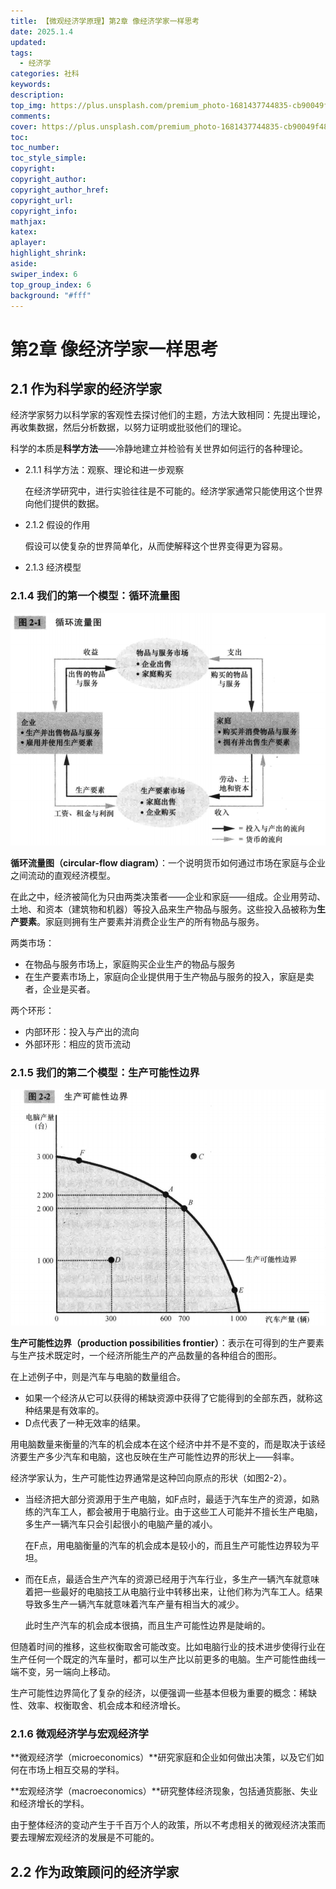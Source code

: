```yaml
---
title: 【微观经济学原理】第2章 像经济学家一样思考
date: 2025.1.4
updated:
tags:
  - 经济学
categories: 社科
keywords:
description:
top_img: https://plus.unsplash.com/premium_photo-1681437744835-cb90049f4898?q=80&w=2670&auto=format&fit=crop&ixlib=rb-4.0.3&ixid=M3wxMjA3fDB8MHxwaG90by1wYWdlfHx8fGVufDB8fHx8fA%3D%3D
comments:
cover: https://plus.unsplash.com/premium_photo-1681437744835-cb90049f4898?q=80&w=2670&auto=format&fit=crop&ixlib=rb-4.0.3&ixid=M3wxMjA3fDB8MHxwaG90by1wYWdlfHx8fGVufDB8fHx8fA%3D%3D
toc:
toc_number:
toc_style_simple:
copyright:
copyright_author:
copyright_author_href:
copyright_url:
copyright_info:
mathjax:
katex:
aplayer:
highlight_shrink:
aside:
swiper_index: 6
top_group_index: 6
background: "#fff"
---
```


# 第2章 像经济学家一样思考

## 2.1 作为科学家的经济学家

经济学家努力以科学家的客观性去探讨他们的主题，方法大致相同：先提出理论，再收集数据，然后分析数据，以努力证明或批驳他们的理论。

科学的本质是**科学方法**——冷静地建立并检验有关世界如何运行的各种理论。

- 2.1.1 科学方法：观察、理论和进一步观察

  在经济学研究中，进行实验往往是不可能的。经济学家通常只能使用这个世界向他们提供的数据。

- 2.1.2 假设的作用

  假设可以使复杂的世界简单化，从而使解释这个世界变得更为容易。

- 2.1.3 经济模型

### 2.1.4 我们的第一个模型：循环流量图

![image-20250103222746759](第2章-像经济学家一样思考/image-20250103222746759.png)

**循环流量图（circular-flow diagram）**：一个说明货币如何通过市场在家庭与企业之间流动的直观经济模型。

在此之中，经济被简化为只由两类决策者——企业和家庭——组成。企业用劳动、土地、和资本（建筑物和机器）等投入品来生产物品与服务。这些投入品被称为**生产要素**。家庭则拥有生产要素并消费企业生产的所有物品与服务。

两类市场：

- 在物品与服务市场上，家庭购买企业生产的物品与服务
- 在生产要素市场上，家庭向企业提供用于生产物品与服务的投入，家庭是卖者，企业是买者。

两个环形：

- 内部环形：投入与产出的流向
- 外部环形：相应的货币流动

### 2.1.5 我们的第二个模型：生产可能性边界

![image-20250103223503549](第2章-像经济学家一样思考/image-20250103223503549.png)

**生产可能性边界（production possibilities frontier）**：表示在可得到的生产要素与生产技术既定时，一个经济所能生产的产品数量的各种组合的图形。

在上述例子中，则是汽车与电脑的数量组合。

- 如果一个经济从它可以获得的稀缺资源中获得了它能得到的全部东西，就称这种结果是有效率的。
- D点代表了一种无效率的结果。

用电脑数量来衡量的汽车的机会成本在这个经济中并不是不变的，而是取决于该经济要生产多少汽车和电脑，这也反映在生产可能性边界的形状上——斜率。

经济学家认为，生产可能性边界通常是这种凹向原点的形状（如图2-2）。

- 当经济把大部分资源用于生产电脑，如F点时，最适于汽车生产的资源，如熟练的汽车工人，都会被用于电脑行业。由于这些工人可能并不擅长生产电脑，多生产一辆汽车只会引起很小的电脑产量的减小。

  在F点，用电脑衡量的汽车的机会成本是较小的，而且生产可能性边界较为平坦。

- 而在E点，最适合生产汽车的资源已经用于汽车行业，多生产一辆汽车就意味着把一些最好的电脑技工从电脑行业中转移出来，让他们称为汽车工人。结果导致多生产一辆汽车就意味着汽车产量有相当大的减少。

  此时生产汽车的机会成本很搞，而且生产可能性边界是陡峭的。

但随着时间的推移，这些权衡取舍可能改变。比如电脑行业的技术进步使得行业在生产任何一个既定的汽车量时，都可以生产比以前更多的电脑。生产可能性曲线一端不变，另一端向上移动。

生产可能性边界简化了复杂的经济，以便强调一些基本但极为重要的概念：稀缺性、效率、权衡取舍、机会成本和经济增长。

### 2.1.6 微观经济学与宏观经济学

**微观经济学（microeconomics）**研究家庭和企业如何做出决策，以及它们如何在市场上相互交易的学科。

**宏观经济学（macroeconomics）**研究整体经济现象，包括通货膨胀、失业和经济增长的学科。

由于整体经济的变动产生于千百万个人的政策，所以不考虑相关的微观经济决策而要去理解宏观经济的发展是不可能的。

## 2.2 作为政策顾问的经济学家

